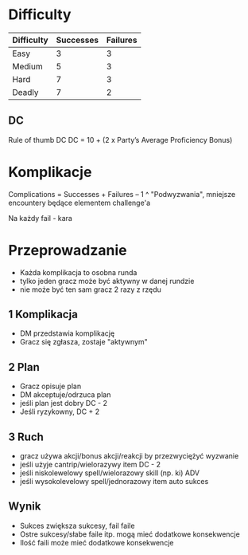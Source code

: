 # Difficulty 
|**Difficulty**|**Successes**|**Failures**|
|---|---|---|
|Easy|3|3|
|Medium|5|3|
|Hard|7|3|
|Deadly|7|2|
## DC
Rule of thumb DC
DC = 10 + (2 x Party’s Average Proficiency Bonus)

#  Komplikacje
Complications = Successes + Failures – 1
^ "Podwyzwania", mniejsze encountery będące elementem challenge'a

Na każdy fail - kara


# Przeprowadzanie
* Każda komplikacja to osobna runda
* tylko jeden gracz może być aktywny w danej rundzie
* nie może być ten sam gracz 2 razy z rzędu
## 1 Komplikacja
* DM przedstawia komplikację
* Gracz się zgłasza, zostaje "aktywnym"
## 2 Plan
* Gracz opisuje plan
* DM akceptuje/odrzuca plan
* jeśli plan jest dobry DC - 2
* Jeśli ryzykowny, DC + 2
## 3 Ruch
* gracz używa akcji/bonus akcji/reakcji by przezwyciężyć wyzwanie
* jeśli użyje cantrip/wielorazywy item DC - 2
* jeśli niskolewelowy spell/wielorazowy skill (np. ki) ADV
* jeśli wysokolevelowy spell/jednorazowy item auto sukces
## Wynik
* Sukces zwiększa sukcesy, fail faile
* Ostre sukcesy/słabe faile itp. mogą mieć dodatkowe konsekwencje
* Ilość faili może mieć dodatkowe konsekwencje